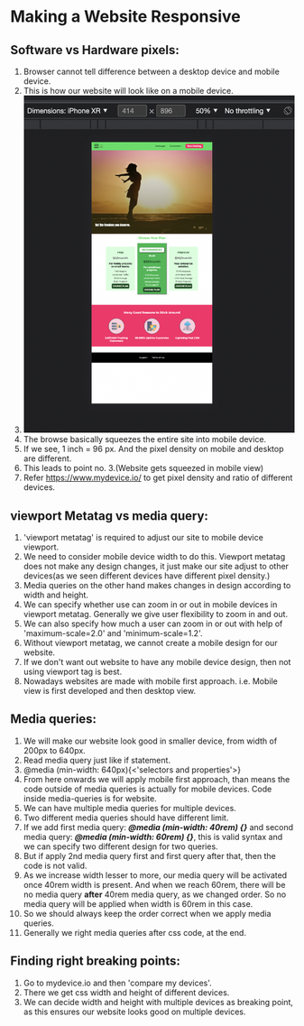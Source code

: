 # Making a Website Responsive

## Software vs Hardware pixels:

1. Browser cannot tell difference between a desktop device and mobile device.
2. This is how our website will look like on a mobile device.
3. ![Mobile view](./mobile-view-site.png)
4. The browse basically squeezes the entire site into mobile device.
5. If we see, 1 inch = 96 px. And the pixel density on mobile and desktop are different.
6. This leads to point no. 3.(Website gets squeezed in mobile view)
7. Refer https://www.mydevice.io/ to get pixel density and ratio of different devices.

## viewport Metatag vs media query:

1. 'viewport metatag' is required to adjust our site to mobile device viewport.
2. We need to consider mobile device width to do this. Viewport metatag does not make any design changes, it just make our site adjust to other devices(as we seen different devices have different pixel density.)
3. Media queries on the other hand makes changes in design according to width and height.
4. We can specify whether use can zoom in or out in mobile devices in viewport metatag. Generally we give user flexibility to zoom in and out.
5. We can also specify how much a user can zoom in or out with help of 'maximum-scale=2.0' and 'minimum-scale=1.2'.
6. Without viewport metatag, we cannot create a mobile design for our website.
7. If we don't want out website to have any mobile device design, then not using viewport tag is best.
8. Nowadays websites are made with mobile first approach. i.e. Mobile view is first developed and then desktop view.

## Media queries:

1. We will make our website look good in smaller device, from width of 200px to 640px.
2. Read media query just like if statement.
3. @media (min-width: 640px){<'selectors and properties'>}
4. From here onwards we will apply mobile first approach, than means the code outside of media queries is actually for mobile devices. Code inside media-queries is for website.
5. We can have multiple media queries for multiple devices.
6. Two different media queries should have different limit.
7. If we add first media query: **_@media (min-width: 40rem) {}_** and second media query: **_@media (min-width: 60rem) {}_**, this is valid syntax and we can specify two different design for two queries.
8. But if apply 2nd media query first and first query after that, then the code is not valid.
9. As we increase width lesser to more, our media query will be activated once 40rem width is present. And when we reach 60rem, there will be no media query **after** 40rem media query, as we changed order. So no media query will be applied when width is 60rem in this case.
10. So we should always keep the order correct when we apply media queries.
11. Generally we right media queries after css code, at the end.

## Finding right breaking points:

1. Go to mydevice.io and then 'compare my devices'.
2. There we get css width and height of different devices.
3. We can decide width and height with multiple devices as breaking point, as this ensures our website looks good on multiple devices.
